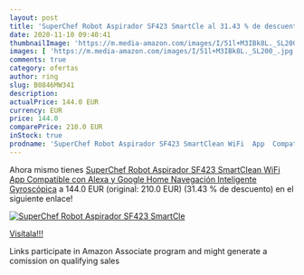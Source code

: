 ```yaml
---
layout: post
title: 'SuperChef Robot Aspirador SF423 SmartCle al 31.43 % de descuento'
date: 2020-11-10 09:40:41
thumbnailImage: 'https://m.media-amazon.com/images/I/51l+M3IBk8L._SL200_.jpg'
images: [ 'https://m.media-amazon.com/images/I/51l+M3IBk8L._SL200_.jpg' ]
comments: true
category: ofertas
author: ring
slug: B0846MW341
description:
actualPrice: 144.0 EUR
currency: EUR
price: 144.0
comparePrice: 210.0 EUR
inStock: true
prodname: 'SuperChef Robot Aspirador SF423 SmartClean WiFi  App  Compatible con Alexa y Google Home  Navegación Inteligente Gyroscópica'
---
```


Ahora mismo tienes [SuperChef Robot Aspirador SF423 SmartClean WiFi  App  Compatible con Alexa y Google Home  Navegación Inteligente Gyroscópica](https://www.amazon.es/dp/B0846MW341/?tag=tolees-21) a 144.0 EUR (original: 210.0 EUR) (31.43 %  de descuento) en el siguiente enlace!

[![SuperChef Robot Aspirador SF423 SmartCle](https://m.media-amazon.com/images/I/51l+M3IBk8L._SL200_.jpg)](https://www.amazon.es/dp/B0846MW341/?tag=tolees-21)

[Visítala!!!](https://www.amazon.es/dp/B0846MW341/?tag=tolees-21)

Links participate in Amazon Associate program and might generate a comission on qualifying sales
